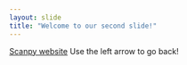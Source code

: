 ```yaml
---
layout: slide
title: "Welcome to our second slide!"
---
```

[Scanpy website](https://scanpy.readthedocs.io/en/stable/)
Use the left arrow to go back!
